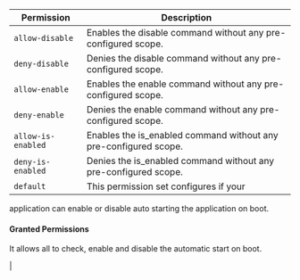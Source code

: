 | Permission | Description |
|------|-----|
|`allow-disable`|Enables the disable command without any pre-configured scope.|
|`deny-disable`|Denies the disable command without any pre-configured scope.|
|`allow-enable`|Enables the enable command without any pre-configured scope.|
|`deny-enable`|Denies the enable command without any pre-configured scope.|
|`allow-is-enabled`|Enables the is_enabled command without any pre-configured scope.|
|`deny-is-enabled`|Denies the is_enabled command without any pre-configured scope.|
|`default`|This permission set configures if your
application can enable or disable auto
starting the application on boot.

#### Granted Permissions

It allows all to check, enable and
disable the automatic start on boot.

|

